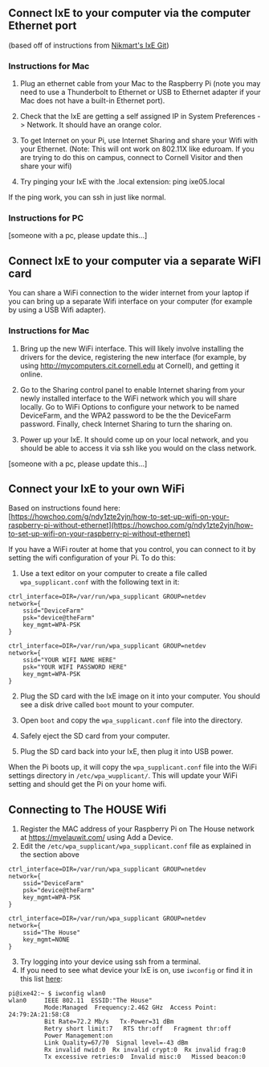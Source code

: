 
## Connect IxE to your computer via the computer Ethernet port

(based off of instructions from [Nikmart's IxE Git](https://github.com/nikmart/interaction-engine/wiki/Connect-IxE-to-your-computer-via-Ethernet-port))

### Instructions for Mac

1. Plug an ethernet cable from your Mac to the Raspberry Pi (note you may need to use a Thunderbolt to Ethernet or USB to Ethernet adapter if your Mac does not have a built-in Ethernet port).

2. Check that the IxE are getting a self assigned IP in System Preferences -> Network. It should have an orange color.

3. To get Internet on your Pi, use Internet Sharing and share your Wifi with your Ethernet. (Note: This will ont work on 802.11X like eduroam. If you are trying to do this on campus, connect to Cornell Visitor and then share your wifi)

3. Try pinging your IxE with the .local extension: ping ixe05.local

If the ping work, you can ssh in just like normal.

### Instructions for PC

[someone with a pc, please update this...]

## Connect IxE to your computer via a separate WiFI card

You can share a WiFi connection to the wider internet from your laptop if you can bring up a separate Wifi interface on your computer (for example by using a USB Wifi adapter).

### Instructions for Mac

1. Bring up the new WiFi interface. This will likely involve installing the drivers for the device, registering the new interface (for example, by using http://mycomputers.cit.cornell.edu at Cornell), and getting it online.

1. Go to the Sharing control panel to enable Internet sharing from your newly installed interface to the WiFi network which you will share locally. Go to WiFi Options to configure your network to be named DeviceFarm, and the WPA2 password to be the the DeviceFarm password. Finally, check Internet Sharing to turn the sharing on.

1. Power up your IxE. It should come up on your local network, and you should be able to access it via ssh like you would on the class network.

[someone with a pc, please update this...]

## Connect your IxE to your own WiFi

Based on instructions found here: [https://howchoo.com/g/ndy1zte2yjn/how-to-set-up-wifi-on-your-raspberry-pi-without-ethernet](https://howchoo.com/g/ndy1zte2yjn/how-to-set-up-wifi-on-your-raspberry-pi-without-ethernet)

If you have a WiFi router at home that you control, you can connect to it by setting the wifi configuration of your Pi. To do this:

1. Use a text editor on your computer to create a file called `wpa_supplicant.conf` with the following text in it:

```shell
ctrl_interface=DIR=/var/run/wpa_supplicant GROUP=netdev
network={
    ssid="DeviceFarm"
    psk="device@theFarm"
    key_mgmt=WPA-PSK
}

ctrl_interface=DIR=/var/run/wpa_supplicant GROUP=netdev
network={
    ssid="YOUR WIFI NAME HERE"
    psk="YOUR WIFI PASSWORD HERE"
    key_mgmt=WPA-PSK
}
```
2. Plug the SD card with the IxE image on it into your computer.
You should see a disk drive called `boot` mount to your computer.

3. Open `boot` and copy the `wpa_supplicant.conf` file into the directory.

4. Safely eject the SD card from your computer.

5. Plug the SD card back into your IxE, then plug it into USB power.

When the Pi boots up, it will copy the `wpa_supplicant.conf` file into the WiFi settings directory in `/etc/wpa_wupplicant/`. This will update your WiFi setting and should get the Pi on your home wifi.

## Connecting to The HOUSE Wifi

1. Register the MAC address of your Raspberry Pi on The House network at https://myelauwit.com/ using Add a Device.
1. Edit the `/etc/wpa_supplicant/wpa_supplicant.conf` file as explained in the section above

```shell
ctrl_interface=DIR=/var/run/wpa_supplicant GROUP=netdev
network={
    ssid="DeviceFarm"
    psk="device@theFarm"
    key_mgmt=WPA-PSK
}

ctrl_interface=DIR=/var/run/wpa_supplicant GROUP=netdev
network={
    ssid="The House"
    key_mgmt=NONE
}
```
3. Try logging into your device using ssh from a terminal.
4. If you need to see what device your IxE is on, use `iwconfig` or find it in this list [here](https://interactivedevice18.slack.com/files/U90LA9TLH/F92HXB020/ixe_ip_mac_hostname.xlsx):

```shell
pi@ixe42:~ $ iwconfig wlan0
wlan0     IEEE 802.11  ESSID:"The House"  
          Mode:Managed  Frequency:2.462 GHz  Access Point: 24:79:2A:21:58:C8   
          Bit Rate=72.2 Mb/s   Tx-Power=31 dBm   
          Retry short limit:7   RTS thr:off   Fragment thr:off
          Power Management:on
          Link Quality=67/70  Signal level=-43 dBm  
          Rx invalid nwid:0  Rx invalid crypt:0  Rx invalid frag:0
          Tx excessive retries:0  Invalid misc:0   Missed beacon:0
```